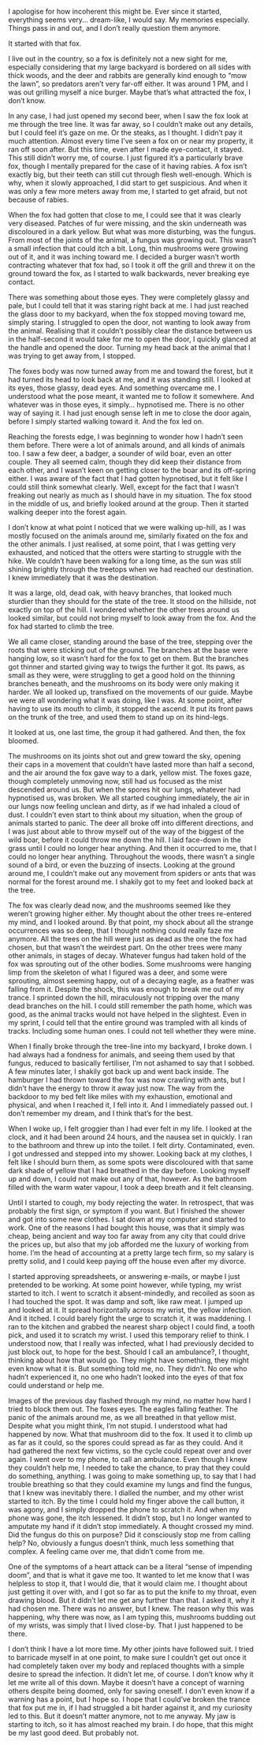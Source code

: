 I apologise for how incoherent this might be. Ever since it started, everything seems very… dream-like, I would say. My memories especially. Things pass in and out, and I don’t really question them anymore.

It started with that fox. 

I live out in the country, so a fox is definitely not a new sight for me, especially considering that my large backyard is bordered on all sides with thick woods, and the deer and rabbits are generally kind enough to “mow the lawn”, so predators aren’t very far-off either. It was around 1 PM, and I was out grilling myself a nice burger. Maybe that’s what attracted the fox, I don’t know. 

In any case, I had just opened my second beer, when I saw the fox look at me through the tree line. It was far away, so I couldn’t make out any details, but I could feel it’s gaze on me. Or the steaks, as I thought. I didn’t pay it much attention. Almost every time I’ve seen a fox on or near my property, it ran off soon after. But this time, even after I made eye-contact, it stayed. This still didn’t worry me, of course. I just figured it’s a particularly brave fox, though I mentally prepared for the case of it having rabies. A fox isn’t exactly big, but their teeth can still cut through flesh well-enough. Which is why, when it slowly approached, I did start to get suspicious. And when it was only a few more meters away from me, I started to get afraid, but not because of rabies.

When the fox had gotten that close to me, I could see that it was clearly very diseased. Patches of fur were missing, and the skin underneath was discoloured in a dark yellow. But what was more disturbing, was the fungus. From most of the joints of the animal, a fungus was growing out. This wasn’t a small infection that could itch a bit. Long, thin mushrooms were growing out of it, and it was inching toward me. I decided a burger wasn’t worth contracting whatever that fox had, so I took it off the grill and threw it on the ground toward the fox, as I started to walk backwards, never breaking eye contact.

There was something about those eyes. They were completely glassy and pale, but I could tell that it was staring right back at me. I had just reached the glass door to my backyard, when the fox stopped moving toward me, simply staring. I struggled to open the door, not wanting to look away from the animal. Realising that it couldn’t possibly clear the distance between us in the half-second it would take for me to open the door, I quickly glanced at the handle and opened the door. Turning my head back at the animal that I was trying to get away from, I stopped.

The foxes body was now turned away from me and toward the forest, but it had turned its head to look back at me, and it was standing still. I looked at its eyes, those glassy, dead eyes. And something overcame me. I understood what the pose meant, it wanted me to follow it somewhere. And whatever was in those eyes, it simply… hypnotised me. There is no other way of saying it. I had just enough sense left in me to close the door again, before I simply started walking toward it. And the fox led on.

Reaching the forests edge, I was beginning to wonder how I hadn’t seen them before. There were a lot of animals around, and all kinds of animals too. I saw a few deer, a badger, a sounder of wild boar, even an otter couple. They all seemed calm, though they did keep their distance from each other, and I wasn’t keen on getting closer to the boar and its off-spring either. I was aware of the fact that I had gotten hypnotised, but it felt like I could still think somewhat clearly. Well, except for the fact that I wasn’t freaking out nearly as much as I should have in my situation. The fox stood in the middle of us, and briefly looked around at the group. Then it started walking deeper into the forest again.

I don’t know at what point I noticed that we were walking up-hill, as I was mostly focused on the animals around me, similarly fixated on the fox and the other animals. I just realised, at some point, that I was getting very exhausted, and noticed that the otters were starting to struggle with the hike. We couldn’t have been walking for a long time, as the sun was still shining brightly through the treetops when we had reached our destination. I knew immediately that it was the destination.

It was a large, old, dead oak, with heavy branches, that looked much sturdier than they should for the state of the tree. It stood on the hillside, not exactly on top of the hill. I wondered whether the other trees around us looked similar, but could not bring myself to look away from the fox. And the fox had started to climb the tree.

We all came closer, standing around the base of the tree, stepping over the roots that were sticking out of the ground. The branches at the base were hanging low, so it wasn’t hard for the fox to get on them. But the branches got thinner and started giving way to twigs the further it got. Its paws, as small as they were, were struggling to get a good hold on the thinning branches beneath, and the mushrooms on its body were only making it harder. We all looked up, transfixed on the movements of our guide. Maybe we were all wondering what it was doing, like I was. At some point, after having to use its mouth to climb, it stopped the ascend. It put its front paws on the trunk of the tree, and used them to stand up on its hind-legs. 

It looked at us, one last time, the group it had gathered. And then, the fox bloomed. 

The mushrooms on its joints shot out and grew toward the sky, opening their caps in a movement that couldn’t have lasted more than half a second, and the air around the fox gave way to a dark, yellow mist. The foxes gaze, though completely unmoving now, still had us focused as the mist descended around us. But when the spores hit our lungs, whatever had hypnotised us, was broken. We all started coughing immediately, the air in our lungs now feeling unclean and dirty, as if we had inhaled a cloud of dust. I couldn’t even start to think about my situation, when the group of animals started to panic. The deer all broke off into different directions, and I was just about able to throw myself out of the way of the biggest of the wild boar, before it could throw me down the hill. I laid face-down in the grass until I could no longer hear anything. And then it occurred to me, that I could no longer hear anything. Throughout the woods, there wasn’t a single sound of a bird, or even the buzzing of insects. Looking at the ground around me, I couldn’t make out any movement from spiders or ants that was normal for the forest around me. I shakily got to my feet and looked back at the tree. 

The fox was clearly dead now, and the mushrooms seemed like they weren’t growing higher either. My thought about the other trees re-entered my mind, and I looked around. By that point, my shock about all the strange occurrences was so deep, that I thought nothing could really faze me anymore. All the trees on the hill were just as dead as the one the fox had chosen, but that wasn’t the weirdest part. On the other trees were many other animals, in stages of decay. Whatever fungus had taken hold of the fox was sprouting out of the other bodies. Some mushrooms were hanging limp from the skeleton of what I figured was a deer, and some were sprouting, almost seeming happy, out of a decaying eagle, as a feather was falling from it. Despite the shock, this was enough to break me out of my trance. I sprinted down the hill, miraculously not tripping over the many dead branches on the hill. I could still remember the path home, which was good, as the animal tracks would not have helped in the slightest. Even in my sprint, I could tell that the entire ground was trampled with all kinds of tracks. Including some human ones. I could not tell whether they were mine. 

When I finally broke through the tree-line into my backyard, I broke down. I had always had a fondness for animals, and seeing them used by that fungus, reduced to basically fertiliser, I’m not ashamed to say that I sobbed. A few minutes later, I shakily got back up and went back inside. The hamburger I had thrown toward the fox was now crawling with ants, but I didn’t have the energy to throw it away just now. The way from the backdoor to my bed felt like miles with my exhaustion, emotional and physical, and when I reached it, I fell into it. And I immediately passed out. I don’t remember my dream, and I think that’s for the best.

When I woke up, I felt groggier than I had ever felt in my life. I looked at the clock, and it had been around 24 hours, and the nausea set in quickly. I ran to the bathroom and threw up into the toilet. I felt dirty. Contaminated, even. I got undressed and stepped into my shower. Looking back at my clothes, I felt like I should burn them, as some spots were discoloured with that same dark shade of yellow that I had breathed in the day before. Looking myself up and down, I could not make out any of that, however. As the bathroom filled with the warm water vapour, I took a deep breath and it felt cleansing.

Until I started to cough, my body rejecting the water. In retrospect, that was probably the first sign, or symptom if you want. But I finished the shower and got into some new clothes. I sat down at my computer and started to work. One of the reasons I had bought this house, was that it simply was cheap, being ancient and way too far away from any city that could drive the prices up, but also that my job afforded me the luxury of working from home. I’m the head of accounting at a pretty large tech firm, so my salary is pretty solid, and I could keep paying off the house even after my divorce. 

I started approving spreadsheets, or answering e-mails, or maybe I just pretended to be working. At some point however, while typing, my wrist started to itch. I went to scratch it absent-mindedly, and recoiled as soon as I had touched the spot. It was damp and soft, like raw meat. I jumped up and looked at it. It spread horizontally across my wrist, the yellow infection. And it itched. I could barely fight the urge to scratch it, it was maddening. I ran to the kitchen and grabbed the nearest sharp object I could find, a tooth pick, and used it to scratch my wrist. I used this temporary relief to think. I understood now, that I really was infected, what I had previously decided to just block out, to hope for the best. Should I call an ambulance?, I thought, thinking about how that would go. They might have something, they might even know what it is. But something told me, no. They didn’t. No one who hadn’t experienced it, no one who hadn’t looked into the eyes of that fox could understand or help me. 

 Images of the previous day flashed through my mind, no matter how hard I tried to block them out. The foxes eyes. The eagles falling feather. The panic of the animals around me, as we all breathed in that yellow mist. Despite what you might think, I’m not stupid. I understood what had happened by now. What that mushroom did to the fox. It used it to climb up as far as it could, so the spores could spread as far as they could. And it had gathered the next few victims, so the cycle could repeat over and over again. I went over to my phone, to call an ambulance. Even though I knew they couldn’t help me, I needed to take the chance, to pray that they could do something, anything. I was going to make something up, to say that I had trouble breathing so that they could examine my lungs and find the fungus, that I knew was inevitably there. I dialled the number, and my other wrist started to itch. By the time I could hold my finger above the call button, it was agony, and I simply dropped the phone to scratch it. And when my phone was gone, the itch lessened. It didn’t stop, but I no longer wanted to amputate my hand if it didn’t stop immediately. A thought crossed my mind. Did the fungus do this on purpose? Did it consciously stop me from calling help? No, obviously a fungus doesn’t think, much less something that complex. A feeling came over me, that didn’t come from me. 

One of the symptoms of a heart attack can be a literal “sense of impending doom”, and that is what it gave me too. It wanted to let me know that I was helpless to stop it, that I would die, that it would claim me. I thought about just getting it over with, and I got so far as to put the knife to my throat, even drawing blood. But it didn’t let me get any further than that. I asked it, why it had chosen me. There was no answer, but I knew. The reason why this was happening, why there was now, as I am typing this, mushrooms budding out of my wrists, was simply that I lived close-by. That I just happened to be there. 

I don’t think I have a lot more time. My other joints have followed suit. I tried to barricade myself in at one point, to make sure I couldn’t get out once it had completely taken over my body and replaced thoughts with a simple desire to spread the infection. It didn’t let me, of course. I don’t know why it let me write all of this down. Maybe it doesn’t have a concept of warning others despite being doomed, only for saving oneself. I don’t even know if a warning has a point, but I hope so. I hope that I could’ve broken the trance that fox put me in, if I had struggled a bit harder against it, and my curiosity led to this. But it doesn’t matter anymore, not to me anyway. My jaw is starting to itch, so it has almost reached my brain. I do hope, that this might be my last good deed. But probably not.